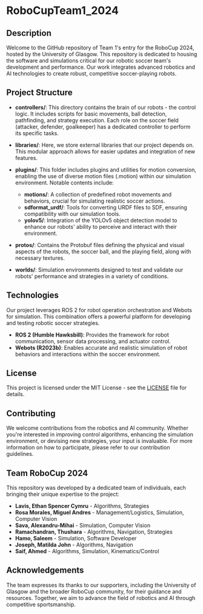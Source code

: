 # RoboCupTeam1_2024

## Description

Welcome to the GitHub repository of Team 1's entry for the RoboCup 2024, hosted by the University of Glasgow. This repository is dedicated to housing the software and simulations critical for our robotic soccer team's development and performance. Our work integrates advanced robotics and AI technologies to create robust, competitive soccer-playing robots.

## Project Structure

- **controllers/**: This directory contains the brain of our robots - the control logic. It includes scripts for basic movements, ball detection, pathfinding, and strategy execution. Each role on the soccer field (attacker, defender, goalkeeper) has a dedicated controller to perform its specific tasks.

- **libraries/**: Here, we store external libraries that our project depends on. This modular approach allows for easier updates and integration of new features.

- **plugins/**: This folder includes plugins and utilities for motion conversion, enabling the use of diverse motion files (.motion) within our simulation environment. Notable contents include:

  - **motions/**: A collection of predefined robot movements and behaviors, crucial for simulating realistic soccer actions.
  - **sdformat_urdf/**: Tools for converting URDF files to SDF, ensuring compatibility with our simulation tools.
  - **yolov5/**: Integration of the YOLOv5 object detection model to enhance our robots' ability to perceive and interact with their environment.

- **protos/**: Contains the Protobuf files defining the physical and visual aspects of the robots, the soccer ball, and the playing field, along with necessary textures.

- **worlds/**: Simulation environments designed to test and validate our robots' performance and strategies in a variety of conditions.

## Technologies

Our project leverages ROS 2 for robot operation orchestration and Webots for simulation. This combination offers a powerful platform for developing and testing robotic soccer strategies.

- **ROS 2 (Humble Hawksbill)**: Provides the framework for robot communication, sensor data processing, and actuator control.
- **Webots (R2023b)**: Enables accurate and realistic simulation of robot behaviors and interactions within the soccer environment.

## License

This project is licensed under the MIT License - see the [LICENSE](LICENSE) file for details.

## Contributing

We welcome contributions from the robotics and AI community. Whether you're interested in improving control algorithms, enhancing the simulation environment, or devising new strategies, your input is invaluable. For more information on how to participate, please refer to our contribution guidelines.

## Team RoboCup 2024

This repository was developed by a dedicated team of individuals, each bringing their unique expertise to the project:

- **Lavis, Ethan Spencer Cymru** - Algorithms, Strategies
- **Rosa Morales, Miguel Andres** - Management/Logistics, Simulation, Computer Vision
- **Sava, Alexandru-Mihai** - Simulation, Computer Vision
- **Ramachandran, Thushara** - Algorithms, Navigation, Strategies
- **Hamo, Saleem** - Simulation, Software Developer
- **Joseph, Matilda John** - Algorithms, Navigation
- **Saif, Ahmed** - Algorithms, Simulation, Kinematics/Control

## Acknowledgements

The team expresses its thanks to our supporters, including the University of Glasgow and the broader RoboCup community, for their guidance and resources. Together, we aim to advance the field of robotics and AI through competitive sportsmanship.

